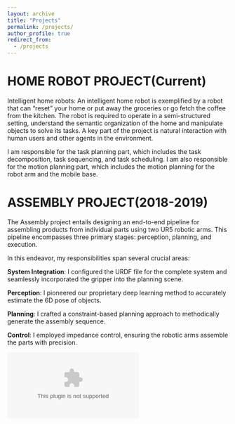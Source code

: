 ```yaml
---
layout: archive
title: "Projects"
permalink: /projects/
author_profile: true
redirect_from:
  - /projects
---
```


HOME ROBOT PROJECT(Current)
======
Intelligent home robots: An intelligent home robot is exemplified by a robot that can “reset” your home or put away the groceries or go fetch the coffee from the kitchen. The robot is required to operate in a semi-structured setting, understand the semantic organization of the home and manipulate objects to solve its tasks. A key part of the project is natural interaction with human users and other agents in the environment.

I am responsible for the task planning part, which includes the task decomposition, task sequencing, and task scheduling. I am also responsible for the motion planning part, which includes the motion planning for the robot arm and the mobile base.

ASSEMBLY PROJECT(2018-2019)
======
The Assembly project entails designing an end-to-end pipeline for assembling products from individual parts using two UR5 robotic arms. This pipeline encompasses three primary stages: perception, planning, and execution.

In this endeavor, my responsibilities span several crucial areas:

<b>System Integration</b>: I configured the URDF file for the complete system and seamlessly incorporated the gripper into the planning scene.

<b>Perception</b>: I pioneered our proprietary deep learning method to accurately estimate the 6D pose of objects.

<b>Planning</b>: I crafted a constraint-based planning approach to methodically generate the assembly sequence.

<b>Control</b>: I employed impedance control, ensuring the robotic arms assemble the parts with precision.

<embed src="{{ site.baseurl }}/images/assembly1.png" type='application/png'>